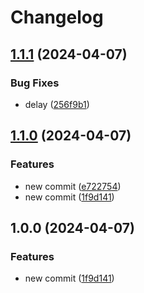 # Changelog

## [1.1.1](https://github.com/nirujaghimire/stm32_threadOS/compare/v1.1.0...v1.1.1) (2024-04-07)


### Bug Fixes

* delay ([256f9b1](https://github.com/nirujaghimire/stm32_threadOS/commit/256f9b1c7f66d6f6c8e02bae7016a07df398ee39))

## [1.1.0](https://github.com/nirujaghimire/stm32_threadOS/compare/v1.0.0...v1.1.0) (2024-04-07)


### Features

* new commit ([e722754](https://github.com/nirujaghimire/stm32_threadOS/commit/e722754ead9efbca222be5f8800a6ce5e0ab3a9f))
* new commit ([1f9d141](https://github.com/nirujaghimire/stm32_threadOS/commit/1f9d141913674c2e68b748d7b50aec4e32eb1283))

## 1.0.0 (2024-04-07)


### Features

* new commit ([1f9d141](https://github.com/nirujaghimire/stm32_threadOS/commit/1f9d141913674c2e68b748d7b50aec4e32eb1283))
